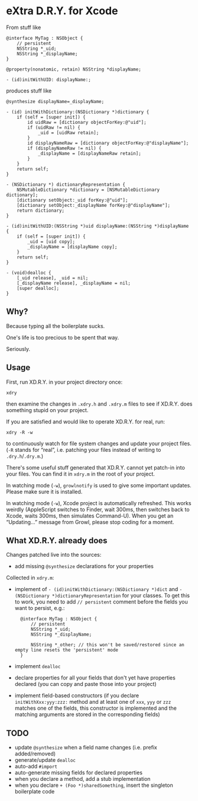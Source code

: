 eXtra D.R.Y. for Xcode
======================

From stuff like

    @interface MyTag : NSObject {
    	// persistent
    	NSString *_uid;
    	NSString *_displayName;
    }

    @property(nonatomic, retain) NSString *displayName;

    - (id)initWithUID: displayName:;

produces stuff like

    @synthesize displayName=_displayName;

    - (id) initWithDictionary:(NSDictionary *)dictionary {
        if (self = [super init]) {
            id uidRaw = [dictionary objectForKey:@"uid"];
            if (uidRaw != nil) {
                _uid = [uidRaw retain];
            }
            id displayNameRaw = [dictionary objectForKey:@"displayName"];
            if (displayNameRaw != nil) {
                _displayName = [displayNameRaw retain];
            }
        }
        return self;
    }

    - (NSDictionary *) dictionaryRepresentation {
        NSMutableDictionary *dictionary = [NSMutableDictionary dictionary];
        [dictionary setObject:_uid forKey:@"uid"];
        [dictionary setObject:_displayName forKey:@"displayName"];
        return dictionary;
    }

    - (id)initWithUID:(NSString *)uid displayName:(NSString *)displayName {
        if (self = [super init]) {
            _uid = [uid copy];
            _displayName = [displayName copy];
        }
        return self;
    }

    - (void)dealloc {
        [_uid release], _uid = nil;
        [_displayName release], _displayName = nil;
        [super dealloc];
    }


Why?
----

Because typing all the boilerplate sucks.

One's life is too precious to be spent that way.

Seriously.


Usage
-----

First, run XD.R.Y. in your project directory once:

    xdry

then examine the changes in `.xdry.h` and `.xdry.m` files to see if XD.R.Y. does something stupid on your project.

If you are satisfied and would like to operate XD.R.Y. for real, run:

    xdry -R -w

to continuously watch for file system changes and update your project files. (`-R` stands for “real”, i.e. patching your files instead of writing to `.dry.h`/`.dry.m`.)

There's some useful stuff generated that XD.R.Y. cannot yet patch-in into your files. You can find it in `xdry.m` in the root of your project.

In watching mode (`-w`), `growlnotify` is used to give some important updates. Please make sure it is installed.

In watching mode (`-w`), Xcode project is automatically refreshed. This works weirdly (AppleScript switches to Finder, wait 300ms, then switches back to Xcode, waits 300ms, then simulates Command-U). When you get an “Updating...” message from Growl, please stop coding for a moment.


What XD.R.Y. already does
-------------------------

Changes patched live into the sources:

* add missing `@synthesize` declarations for your properties

Collected in `xdry.m`:

* implement of `- (id)initWithDictionary:(NSDictionary *)dict` and `- (NSDictionary *)dictionaryRepresentation` for your classes. To get this to work, you need to add `// persistent` comment before the fields you want to persist, e.g.:

        @interface MyTag : NSObject {
        	// persistent
        	NSString *_uid;
        	NSString *_displayName;

        	NSString *_other; // this won't be saved/restored since an empty line resets the 'persistent' mode
        }

* implement `dealloc`

* declare properties for all your fields that don't yet have properties declared (you can copy and paste those into your project)

* implement field-based constructors (if you declare `initWithXxx:yyy:zzz:` method and at least one of `xxx`, `yyy` or `zzz` matches one of the fields, this constructor is implemented and the matching arguments are stored in the corresponding fields)


TODO
----

* update `@synthesize` when a field name changes (i.e. prefix added/removed)
* generate/update `dealloc`
* auto-add `#import`
* auto-generate missing fields for declared properties
* when you declare a method, add a stub implementation
* when you declare `+ (Foo *)sharedSomething`, insert the singleton boilerplate code
